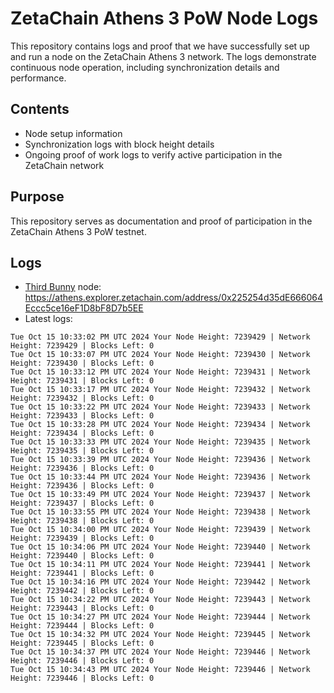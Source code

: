 # ZetaChain Athens 3 PoW Node Logs
This repository contains logs and proof that we have successfully set up and run a node on the ZetaChain Athens 3 network. The logs demonstrate continuous node operation, including synchronization details and performance.

## Contents
- Node setup information
- Synchronization logs with block height details
- Ongoing proof of work logs to verify active participation in the ZetaChain network

## Purpose
This repository serves as documentation and proof of participation in the ZetaChain Athens 3 PoW testnet.

## Logs

- [Third Bunny](https://thirdbunny.xyz/) node: https://athens.explorer.zetachain.com/address/0x225254d35dE666064Eccc5ce16eF1D8bF8D7b5EE
- Latest logs:
```
Tue Oct 15 10:33:02 PM UTC 2024 Your Node Height: 7239429 | Network Height: 7239429 | Blocks Left: 0
Tue Oct 15 10:33:07 PM UTC 2024 Your Node Height: 7239430 | Network Height: 7239430 | Blocks Left: 0
Tue Oct 15 10:33:12 PM UTC 2024 Your Node Height: 7239431 | Network Height: 7239431 | Blocks Left: 0
Tue Oct 15 10:33:17 PM UTC 2024 Your Node Height: 7239432 | Network Height: 7239432 | Blocks Left: 0
Tue Oct 15 10:33:22 PM UTC 2024 Your Node Height: 7239433 | Network Height: 7239433 | Blocks Left: 0
Tue Oct 15 10:33:28 PM UTC 2024 Your Node Height: 7239434 | Network Height: 7239434 | Blocks Left: 0
Tue Oct 15 10:33:33 PM UTC 2024 Your Node Height: 7239435 | Network Height: 7239435 | Blocks Left: 0
Tue Oct 15 10:33:39 PM UTC 2024 Your Node Height: 7239436 | Network Height: 7239436 | Blocks Left: 0
Tue Oct 15 10:33:44 PM UTC 2024 Your Node Height: 7239436 | Network Height: 7239436 | Blocks Left: 0
Tue Oct 15 10:33:49 PM UTC 2024 Your Node Height: 7239437 | Network Height: 7239437 | Blocks Left: 0
Tue Oct 15 10:33:55 PM UTC 2024 Your Node Height: 7239438 | Network Height: 7239438 | Blocks Left: 0
Tue Oct 15 10:34:00 PM UTC 2024 Your Node Height: 7239439 | Network Height: 7239439 | Blocks Left: 0
Tue Oct 15 10:34:06 PM UTC 2024 Your Node Height: 7239440 | Network Height: 7239440 | Blocks Left: 0
Tue Oct 15 10:34:11 PM UTC 2024 Your Node Height: 7239441 | Network Height: 7239441 | Blocks Left: 0
Tue Oct 15 10:34:16 PM UTC 2024 Your Node Height: 7239442 | Network Height: 7239442 | Blocks Left: 0
Tue Oct 15 10:34:22 PM UTC 2024 Your Node Height: 7239443 | Network Height: 7239443 | Blocks Left: 0
Tue Oct 15 10:34:27 PM UTC 2024 Your Node Height: 7239444 | Network Height: 7239444 | Blocks Left: 0
Tue Oct 15 10:34:32 PM UTC 2024 Your Node Height: 7239445 | Network Height: 7239445 | Blocks Left: 0
Tue Oct 15 10:34:37 PM UTC 2024 Your Node Height: 7239446 | Network Height: 7239446 | Blocks Left: 0
Tue Oct 15 10:34:43 PM UTC 2024 Your Node Height: 7239446 | Network Height: 7239446 | Blocks Left: 0
```
